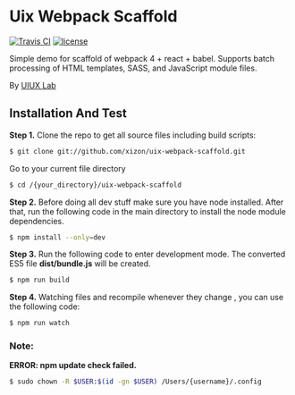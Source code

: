 # Uix Webpack Scaffold

[![Travis CI](https://api.travis-ci.org/xizon/uix-webpack-scaffold.svg?branch=master)](https://travis-ci.org/xizon/uix-webpack-scaffold/) [![license](https://img.shields.io/badge/license-MIT-brightgreen.svg)](LICENSE)


Simple demo for scaffold of webpack 4 + react + babel. Supports batch processing of HTML templates, SASS, and JavaScript module files.

By [UIUX Lab](https://uiux.cc)




## Installation And Test

**Step 1.** Clone the repo to get all source files including build scripts: 

```sh
$ git clone git://github.com/xizon/uix-webpack-scaffold.git
```

Go to your current file directory

```sh
$ cd /{your_directory}/uix-webpack-scaffold
```


**Step 2.** Before doing all dev stuff make sure you have node installed. After that, run the following code in the main directory to install the node module dependencies.

```sh
$ npm install --only=dev
```


**Step 3.** Run the following code to enter development mode. The converted ES5 file **dist/bundle.js** will be created.

```sh
$ npm run build
```

**Step 4.** Watching files and recompile whenever they change , you can use the following code:

```sh
$ npm run watch
```


### Note:
 
**ERROR: npm update check failed.**

```sh
$ sudo chown -R $USER:$(id -gn $USER) /Users/{username}/.config
```



